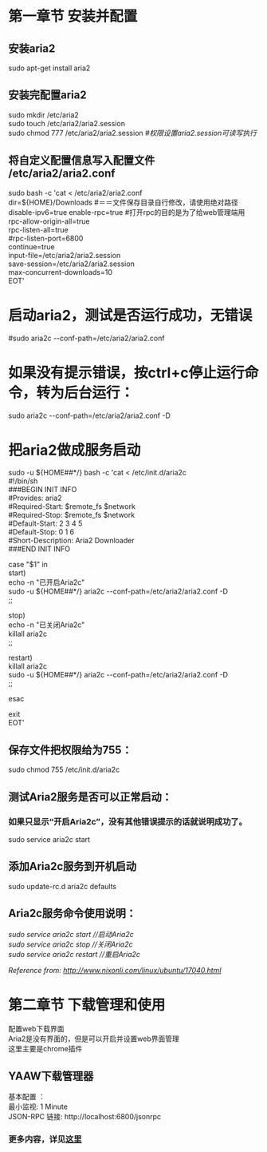 # 第一章节  安装并配置  
## 安装aria2  
sudo apt-get install aria2  

## 安装完配置aria2  
sudo mkdir /etc/aria2      
sudo touch /etc/aria2/aria2.session      
sudo chmod 777 /etc/aria2/aria2.session    *#权限设置aria2.session可读写执行*  


## 将自定义配置信息写入配置文件 /etc/aria2/aria2.conf   
sudo bash -c 'cat <<EOT > /etc/aria2/aria2.conf  
dir=${HOME}/Downloads   #＝＝文件保存目录自行修改，请使用绝对路径  
disable-ipv6=true 
enable-rpc=true   #打开rpc的目的是为了给web管理端用  
rpc-allow-origin-all=true  
rpc-listen-all=true  
#rpc-listen-port=6800  
continue=true  
input-file=/etc/aria2/aria2.session  
save-session=/etc/aria2/aria2.session  
max-concurrent-downloads=10  
EOT'  


# 启动aria2，测试是否运行成功，无错误  
#sudo aria2c --conf-path=/etc/aria2/aria2.conf  
#  如果没有提示错误，按ctrl+c停止运行命令，转为后台运行： 
sudo aria2c --conf-path=/etc/aria2/aria2.conf -D  

# 把aria2做成服务启动  
sudo -u ${HOME##*\/} bash -c 'cat <<EOT >  /etc/init.d/aria2c  
#!/bin/sh  
###BEGIN INIT INFO  
#Provides: aria2  
#Required-Start: $remote_fs $network  
#Required-Stop: $remote_fs $network  
#Default-Start: 2 3 4 5  
#Default-Stop: 0 1 6  
#Short-Description: Aria2 Downloader  
###END INIT INFO  
  
  
case "$1" in  
start)  
 echo -n "已开启Aria2c"  
 sudo -u ${HOME##*\/} aria2c --conf-path=/etc/aria2/aria2.conf -D  
;;  
  
stop)  
 echo -n "已关闭Aria2c"  
 killall aria2c  
;;  

restart)  
 killall aria2c  
 sudo -u ${HOME##*\/} aria2c --conf-path=/etc/aria2/aria2.conf -D  
;;  
  
esac  
  
exit  
EOT'  


## 保存文件把权限给为755：  
sudo chmod 755 /etc/init.d/aria2c  

## 测试Aria2服务是否可以正常启动：  
### 如果只显示“开启Aria2c”，没有其他错误提示的话就说明成功了。  
sudo service aria2c start  


## 添加Aria2c服务到开机启动  
sudo update-rc.d aria2c defaults  

## Aria2c服务命令使用说明：  
*sudo service aria2c start    //启动Aria2c*  
*sudo service aria2c stop     //关闭Aria2c*  
*sudo service aria2c restart  //重启Aria2c*  


*Reference from: http://www.nixonli.com/linux/ubuntu/17040.html*  



# 第二章节  下载管理和使用  
配置web下载界面  
Aria2是没有界面的，但是可以开启并设置web界面管理  
这里主要是chrome插件  

## YAAW下载管理器  
基本配置 ：  
最小监视: 1 Minute  
JSON-RPC 链接:  http://localhost:6800/jsonrpc  

### 更多内容，详见[这里](https://www.jianshu.com/p/b2649d073741 "这里")      

